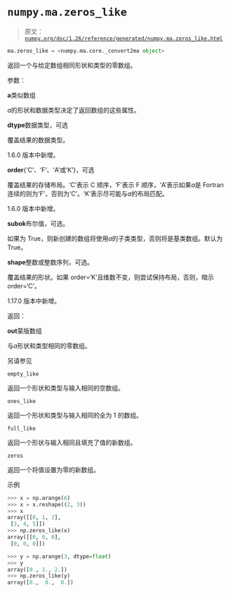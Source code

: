 # `numpy.ma.zeros_like`

> 原文：[`numpy.org/doc/1.26/reference/generated/numpy.ma.zeros_like.html`](https://numpy.org/doc/1.26/reference/generated/numpy.ma.zeros_like.html)

```py
ma.zeros_like = <numpy.ma.core._convert2ma object>
```

返回一个与给定数组相同形状和类型的零数组。

参数：

**a**类似数组

*a*的形状和数据类型决定了返回数组的这些属性。

**dtype**数据类型，可选

覆盖结果的数据类型。

1.6.0 版本中新增。

**order**{‘C’、‘F’、‘A’或‘K’}，可选

覆盖结果的存储布局。‘C’表示 C 顺序，‘F’表示 F 顺序，‘A’表示如果*a*是 Fortran 连续的则为‘F’，否则为‘C’。‘K’表示尽可能与*a*的布局匹配。

1.6.0 版本中新增。

**subok**布尔值，可选。

如果为 True，则新创建的数组将使用*a*的子类类型，否则将是基类数组。默认为 True。

**shape**整数或整数序列，可选。

覆盖结果的形状。如果 order=‘K’且维数不变，则尝试保持布局，否则，暗示 order=‘C’。

1.17.0 版本中新增。

返回：

**out**蒙版数组

与*a*形状和类型相同的零数组。

另请参见

`empty_like`

返回一个形状和类型与输入相同的空数组。

`ones_like`

返回一个形状和类型与输入相同的全为 1 的数组。

`full_like`

返回一个形状与输入相同且填充了值的新数组。

`zeros`

返回一个将值设置为零的新数组。

示例

```py
>>> x = np.arange(6)
>>> x = x.reshape((2, 3))
>>> x
array([[0, 1, 2],
 [3, 4, 5]])
>>> np.zeros_like(x)
array([[0, 0, 0],
 [0, 0, 0]]) 
```

```py
>>> y = np.arange(3, dtype=float)
>>> y
array([0., 1., 2.])
>>> np.zeros_like(y)
array([0.,  0.,  0.]) 
```
